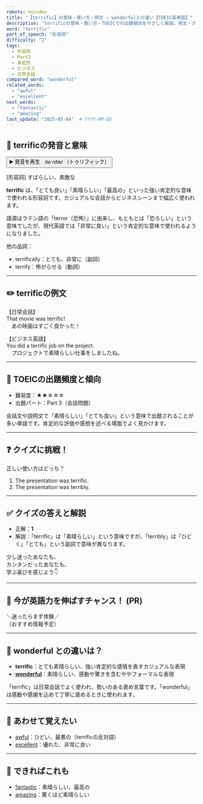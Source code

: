 ```yaml
---
robots: noindex
title: "【terrific】の意味・使い方・例文 ― wonderfulとの違い【TOEIC英単語】"
description: "terrificの意味・使い方・TOEICでの出題傾向をやさしく解説。例文・クイズ付きでwonderfulとの違いもわかりやすく学べます。"
word: "terrific"
part_of_speech: "形容詞"
difficulty: "2"
tags:
  - 形容詞
  - Part3
  - 肯定的
  - ビジネス
  - 日常会話
compared_word: "wonderful"
related_words:
  - "awful"
  - "excellent"
next_words:
  - "fantastic"
  - "amazing"
last_update: "2025-05-04"  # YYYY-MM-DD
---
```


## 🔰 terrificの発音と意味

<button class="play-audio" onclick="playTTS('terrific')">
  <span class="play-audio-main">
    ▶️ 発音を再生　/təˈrɪfɪk/
  </span>
  <span class="play-audio-sub">
    （トゥリフィック）
  </span>
</button>

[形容詞] すばらしい、素敵な

**terrific** は、「とても良い」「素晴らしい」「最高の」といった強い肯定的な意味で使われる形容詞です。カジュアルな会話からビジネスシーンまで幅広く使われます。

語源はラテン語の「terror（恐怖）」に由来し、もともとは「恐ろしい」という意味でしたが、現代英語では「非常に良い」という肯定的な意味で使われるようになりました。

他の品詞：  
- terrifically：とても、非常に（副詞）
- terrify：怖がらせる（動詞）

---

## ✏️ terrificの例文

【日常会話】  
That movie was terrific!  
　あの映画はすごく良かった！

【ビジネス英語】  
You did a terrific job on the project.  
　プロジェクトで素晴らしい仕事をしましたね。

---

## 🎯 TOEICの出題頻度と傾向

- 難易度：★★☆☆☆
- 出題パート：Part 3（会話問題）

会話文や説明文で「素晴らしい」「とても良い」という意味で出題されることが多い単語です。肯定的な評価や感想を述べる場面でよく見かけます。

---

## ❓ クイズに挑戦！

正しい使い方はどっち？

1. The presentation was terrific.  
2. The presentation was terribly.

---

## ✅ クイズの答えと解説

- 正解：**1**
- 解説：「terrific」は「素晴らしい」という意味ですが、「terribly」は「ひどく」「とても」という副詞で意味が異なります。

少し迷ったあなたも、  
カンタンだったあなたも、  
学ぶ喜びを感じよう👇️

---

## 🚀 今が英語力を伸ばすチャンス！ (PR)

<div class="info-center">
＼迷ったらまず体験／<br>  
（おすすめ情報予定）
</div>

---

## 🤔  wonderful との違いは？

- **terrific**：とても素晴らしい、強い肯定的な感情を表すカジュアルな表現
- **[wonderful](/wonderful)**：素晴らしい、感動や驚きを含むややフォーマルな表現

「terrific」は日常会話でよく使われ、勢いのある褒め言葉です。「wonderful」は感動や感謝を込めて丁寧に褒めるときに使われます。

---

## 🧩 あわせて覚えたい

- [awful](/awful)：ひどい、最悪の（terrificの反対語）
- [excellent](/excellent)：優れた、非常に良い

---

## 📖 できればこれも

- [fantastic](/fantastic)：素晴らしい、最高の
- [amazing](/amazing)：驚くほど素晴らしい

<!-- cvid: aid32_bid39 -->
